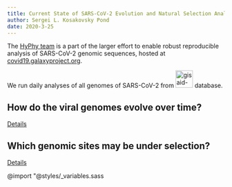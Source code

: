 ```yaml
---
title: Current State of SARS-CoV-2 Evolution and Natural Selection Analysis
author: Sergei L. Kosakovsky Pond
date: 2020-3-25
---
```


The [HyPhy team](http://lab.hyphy.org) is a part of the larger effort to enable robust reproducible analysis of SARS-CoV-2 genomic sequences, hosted at [covid19.galaxyproject.org](http://covid19.galaxyproject.org). 

We run daily analyses of all genomes of SARS-CoV-2 from <img src="https://www.gisaid.org/fileadmin/gisaid/img/schild.png" alt="gisaid-logo" width="40"> database.

## How do the viral genomes evolve over time? 

[Details](https://observablehq.com/@spond/current-state-of-sars-cov-2-evolution)

<div id="observablehq-16a3a9c4"></div>
<script type="module">
import {Runtime, Inspector} from "https://cdn.jsdelivr.net/npm/@observablehq/runtime@4/dist/runtime.js";
import define from "https://api.observablehq.com/@spond/current-state-of-sars-cov-2-evolution.js?v=3";
const inspect = Inspector.into("#observablehq-16a3a9c4");
(new Runtime).module(define, name => (name === "divergence") && inspect());
</script>

## Which genomic sites may be under selection?

[Details](https://observablehq.com/@spond/natural-selection-analysis-of-sars-cov-2-covid-19)

<div id="observablehq-76fe1e78"></div>
<script type="module">
import {Runtime, Inspector} from "https://cdn.jsdelivr.net/npm/@observablehq/runtime@4/dist/runtime.js";
import define from "https://api.observablehq.com/@spond/natural-selection-analysis-of-sars-cov-2-covid-19.js?v=3";
const inspect = Inspector.into("#observablehq-76fe1e78");
(new Runtime).module(define, name => (name === "summary_table") && inspect());
</script>

@import "@styles/_variables.sass
